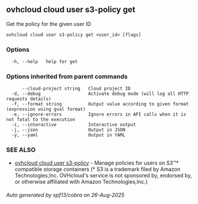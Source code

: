 ## ovhcloud cloud user s3-policy get

Get the policy for the given user ID

```
ovhcloud cloud user s3-policy get <user_id> [flags]
```

### Options

```
  -h, --help   help for get
```

### Options inherited from parent commands

```
      --cloud-project string   Cloud project ID
  -d, --debug                  Activate debug mode (will log all HTTP requests details)
  -f, --format string          Output value according to given format (expression using gval format)
  -e, --ignore-errors          Ignore errors in API calls when it is not fatal to the execution
  -i, --interactive            Interactive output
  -j, --json                   Output in JSON
  -y, --yaml                   Output in YAML
```

### SEE ALSO

* [ovhcloud cloud user s3-policy](ovhcloud_cloud_user_s3-policy.md)	 - Manage policies for users on S3™* compatible storage containers (* S3 is a trademark filed by Amazon Technologies,Inc. OVHcloud's service is not sponsored by, endorsed by, or otherwise affiliated with Amazon Technologies,Inc.)

###### Auto generated by spf13/cobra on 26-Aug-2025
